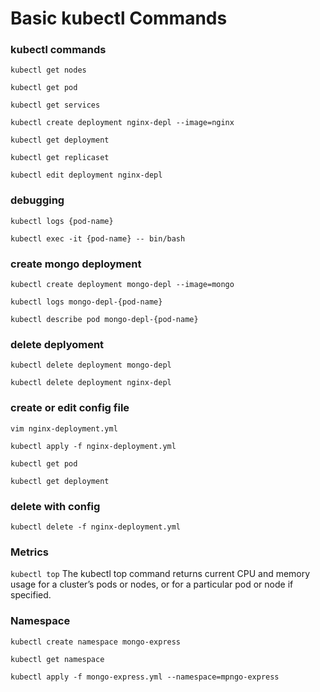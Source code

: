 # Basic kubectl Commands

### kubectl commands
`kubectl get nodes`

`kubectl get pod`

`kubectl get services`

`kubectl create deployment nginx-depl --image=nginx`

`kubectl get deployment`

`kubectl get replicaset`

`kubectl edit deployment nginx-depl`

### debugging
`kubectl logs {pod-name}`

`kubectl exec -it {pod-name} -- bin/bash`

### create mongo deployment
`kubectl create deployment mongo-depl --image=mongo`

`kubectl logs mongo-depl-{pod-name}`

`kubectl describe pod mongo-depl-{pod-name}`

### delete deplyoment
`kubectl delete deployment mongo-depl`

`kubectl delete deployment nginx-depl`

### create or edit config file
`vim nginx-deployment.yml`

`kubectl apply -f nginx-deployment.yml`

`kubectl get pod`

`kubectl get deployment`

### delete with config
`kubectl delete -f nginx-deployment.yml`

### Metrics

`kubectl top` The kubectl top command returns current CPU and memory usage for a cluster’s pods or nodes, or for a particular pod or node if specified.

### Namespace
`kubectl create namespace mongo-express`

`kubectl get namespace`

`kubectl apply -f mongo-express.yml --namespace=mpngo-express`